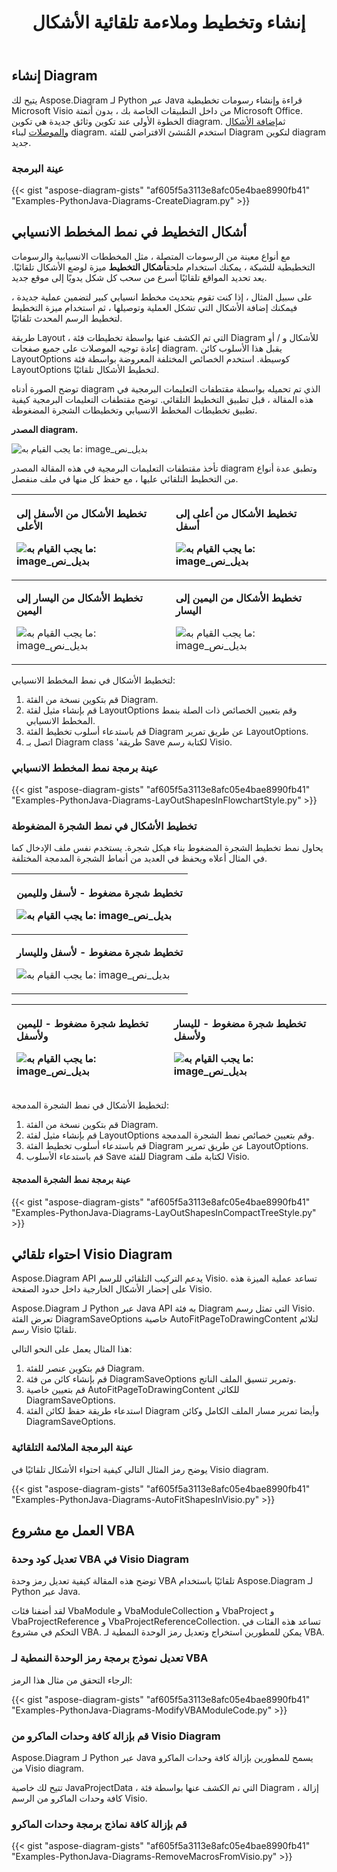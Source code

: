 ﻿---
title: إنشاء وتخطيط وملاءمة تلقائية الأشكال
type: docs
weight: 10
url: /ar/python-java/create-layout-and-auto-fit-shapes/
---
## **إنشاء Diagram**
 يتيح لك Aspose.Diagram لـ Python عبر Java قراءة وإنشاء رسومات تخطيطية Microsoft Visio من داخل التطبيقات الخاصة بك ، بدون أتمتة Microsoft Office. الخطوة الأولى عند تكوين وثائق جديدة هي تكوين diagram. ثم[إضافة الأشكال والموصلات](/diagram/ar/python-java/add-and-connect-visio-shapes/) لبناء diagram. استخدم المُنشئ الافتراضي للفئة Diagram لتكوين diagram جديد.
### **عينة البرمجة**
{{< gist "aspose-diagram-gists" "af605f5a3113e8afc05e4bae8990fb41" "Examples-PythonJava-Diagrams-CreateDiagram.py" >}}
## **أشكال التخطيط في نمط المخطط الانسيابي**
 مع أنواع معينة من الرسومات المتصلة ، مثل المخططات الانسيابية والرسومات التخطيطية للشبكة ، يمكنك استخدام ملحق**أشكال التخطيط** ميزة لوضع الأشكال تلقائيًا. يعد تحديد المواقع تلقائيًا أسرع من سحب كل شكل يدويًا إلى موقع جديد.

على سبيل المثال ، إذا كنت تقوم بتحديث مخطط انسيابي كبير لتضمين عملية جديدة ، فيمكنك إضافة الأشكال التي تشكل العملية وتوصيلها ، ثم استخدام ميزة التخطيط لتخطيط الرسم المحدث تلقائيًا.

طريقة Layout ، التي تم الكشف عنها بواسطة تخطيطات فئة Diagram للأشكال و / أو إعادة توجيه الموصلات على جميع صفحات diagram. يقبل هذا الأسلوب كائن LayoutOptions كوسيطة. استخدم الخصائص المختلفة المعروضة بواسطة فئة LayoutOptions لتخطيط الأشكال تلقائيًا.

توضح الصورة أدناه diagram الذي تم تحميله بواسطة مقتطفات التعليمات البرمجية في هذه المقالة ، قبل تطبيق التخطيط التلقائي. توضح مقتطفات التعليمات البرمجية كيفية تطبيق تخطيطات المخطط الانسيابي وتخطيطات الشجرة المضغوطة.

**المصدر diagram.** 

![ما يجب القيام به: image_بديل_نص](create-layout-and-auto-fit-shapes_1.png)

تأخذ مقتطفات التعليمات البرمجية في هذه المقالة المصدر diagram وتطبق عدة أنواع من التخطيط التلقائي عليها ، مع حفظ كل منها في ملف منفصل.

|<p>**تخطيط الأشكال من الأسفل إلى الأعلى** </p><p>![ما يجب القيام به: image_بديل_نص](create-layout-and-auto-fit-shapes_2.png)</p>|<p>**تخطيط الأشكال من أعلى إلى أسفل** </p><p>![ما يجب القيام به: image_بديل_نص](create-layout-and-auto-fit-shapes_3.png)</p>|
|:- |:- |
|<p>**تخطيط الأشكال من اليسار إلى اليمين** </p><p>![ما يجب القيام به: image_بديل_نص](create-layout-and-auto-fit-shapes_4.png)</p>|<p>**تخطيط الأشكال من اليمين إلى اليسار** </p><p>![ما يجب القيام به: image_بديل_نص](create-layout-and-auto-fit-shapes_5.png)</p>|
لتخطيط الأشكال في نمط المخطط الانسيابي:

1. قم بتكوين نسخة من الفئة Diagram.
1. قم بإنشاء مثيل لفئة LayoutOptions وقم بتعيين الخصائص ذات الصلة بنمط المخطط الانسيابي.
1. قم باستدعاء أسلوب تخطيط الفئة Diagram عن طريق تمرير LayoutOptions.
1. اتصل بـ Diagram class 'طريقة Save لكتابة رسم Visio.
### **عينة برمجة نمط المخطط الانسيابي**
{{< gist "aspose-diagram-gists" "af605f5a3113e8afc05e4bae8990fb41" "Examples-PythonJava-Diagrams-LayOutShapesInFlowchartStyle.py" >}}
### **تخطيط الأشكال في نمط الشجرة المضغوطة**
يحاول نمط تخطيط الشجرة المضغوط بناء هيكل شجرة. يستخدم نفس ملف الإدخال كما في المثال أعلاه ويحفظ في العديد من أنماط الشجرة المدمجة المختلفة.

|<p>**تخطيط شجرة مضغوط - لأسفل ولليمين** </p><p>![ما يجب القيام به: image_بديل_نص](create-layout-and-auto-fit-shapes_6.png)</p>|
|:- |
|<p>**تخطيط شجرة مضغوط - لأسفل ولليسار** </p><p>![ما يجب القيام به: image_بديل_نص](create-layout-and-auto-fit-shapes_7.png)</p>|


|<p>**تخطيط شجرة مضغوط - لليمين ولأسفل** </p><p>![ما يجب القيام به: image_بديل_نص](create-layout-and-auto-fit-shapes_8.png)</p>|<p>**تخطيط شجرة مضغوط - لليسار ولأسفل** </p><p>![ما يجب القيام به: image_بديل_نص](create-layout-and-auto-fit-shapes_9.png)</p>|
|:- |:- |
لتخطيط الأشكال في نمط الشجرة المدمجة:

1. قم بتكوين نسخة من الفئة Diagram.
1. قم بإنشاء مثيل لفئة LayoutOptions وقم بتعيين خصائص نمط الشجرة المدمجة.
1. قم باستدعاء أسلوب تخطيط الفئة Diagram عن طريق تمرير LayoutOptions.
1. قم باستدعاء الأسلوب Save للفئة Diagram لكتابة ملف Visio.
#### **عينة برمجة نمط الشجرة المدمجة**
{{< gist "aspose-diagram-gists" "af605f5a3113e8afc05e4bae8990fb41" "Examples-PythonJava-Diagrams-LayOutShapesInCompactTreeStyle.py" >}}
## **احتواء تلقائي Visio Diagram**
Aspose.Diagram API يدعم التركيب التلقائي للرسم Visio. تساعد عملية الميزة هذه على إحضار الأشكال الخارجية داخل حدود الصفحة Visio.

Aspose.Diagram لـ Python عبر Java API به فئة Diagram التي تمثل رسم Visio. تعرض الفئة DiagramSaveOptions خاصية AutoFitPageToDrawingContent لتلائم رسم Visio تلقائيًا.

هذا المثال يعمل على النحو التالي:

1. قم بتكوين عنصر للفئة Diagram.
1. قم بإنشاء كائن من فئة DiagramSaveOptions وتمرير تنسيق الملف الناتج.
1. قم بتعيين خاصية AutoFitPageToDrawingContent للكائن DiagramSaveOptions.
1. استدعاء طريقة حفظ لكائن الفئة Diagram وأيضا تمرير مسار الملف الكامل وكائن DiagramSaveOptions.
### **عينة البرمجة الملائمة التلقائية**
يوضح رمز المثال التالي كيفية احتواء الأشكال تلقائيًا في Visio diagram.

{{< gist "aspose-diagram-gists" "af605f5a3113e8afc05e4bae8990fb41" "Examples-PythonJava-Diagrams-AutoFitShapesInVisio.py" >}}
## **العمل مع مشروع VBA**
### **تعديل كود وحدة VBA في Visio Diagram**
توضح هذه المقالة كيفية تعديل رمز وحدة VBA تلقائيًا باستخدام Aspose.Diagram لـ Python عبر Java.

لقد أضفنا فئات VbaModule و VbaModuleCollection و VbaProject و VbaProjectReference و VbaProjectReferenceCollection. تساعد هذه الفئات في التحكم في مشروع VBA. يمكن للمطورين استخراج وتعديل رمز الوحدة النمطية لـ VBA.
### **تعديل نموذج برمجة رمز الوحدة النمطية لـ VBA**
الرجاء التحقق من مثال هذا الرمز:

{{< gist "aspose-diagram-gists" "af605f5a3113e8afc05e4bae8990fb41" "Examples-PythonJava-Diagrams-ModifyVBAModuleCode.py" >}}
### **قم بإزالة كافة وحدات الماكرو من Visio Diagram**
Aspose.Diagram لـ Python عبر Java يسمح للمطورين بإزالة كافة وحدات الماكرو من Visio diagram.

تتيح لك خاصية JavaProjectData ، التي تم الكشف عنها بواسطة فئة Diagram ، إزالة كافة وحدات الماكرو من الرسم Visio.
### **قم بإزالة كافة نماذج برمجة وحدات الماكرو**
{{< gist "aspose-diagram-gists" "af605f5a3113e8afc05e4bae8990fb41" "Examples-PythonJava-Diagrams-RemoveMacrosFromVisio.py" >}}

